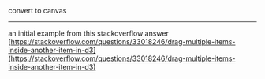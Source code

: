 convert to canvas

---

an initial example from this stackoverflow answer [https://stackoverflow.com/questions/33018246/drag-multiple-items-inside-another-item-in-d3](https://stackoverflow.com/questions/33018246/drag-multiple-items-inside-another-item-in-d3)
